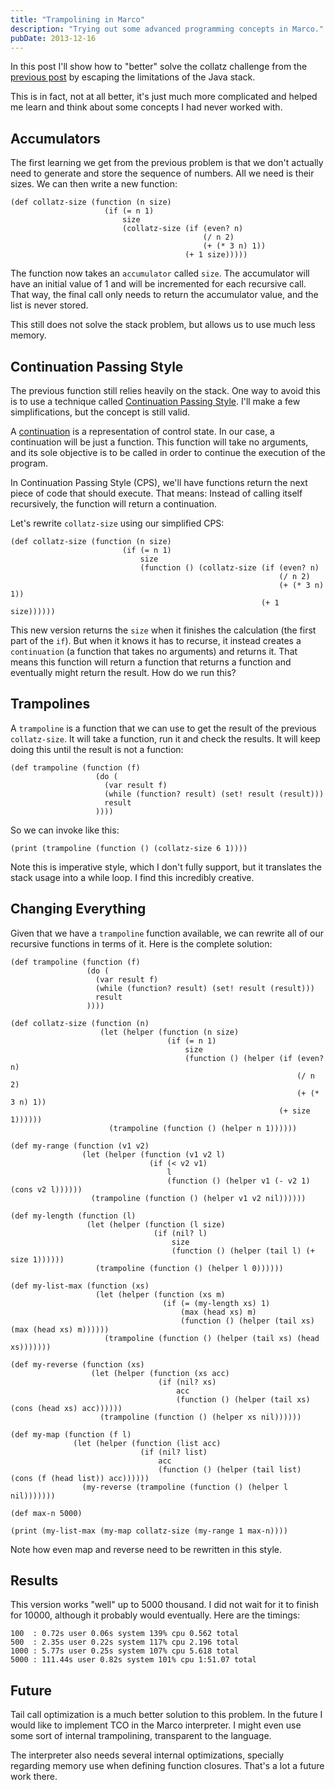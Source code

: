 ```yaml
---
title: "Trampolining in Marco"
description: "Trying out some advanced programming concepts in Marco."
pubDate: 2013-12-16
---
```


In this post I'll show how to "better" solve the collatz challenge from the [previous post](/2013-12-13-the-collatz-conjecture/) by escaping the limitations of the Java stack.

This is in fact, not at all better, it's just much more complicated and helped me learn and think about some concepts I had never worked with.

## Accumulators

The first learning we get from the previous problem is that we don't actually need to generate and store the sequence of numbers. All we need is their sizes. We can then write a new function:

```racket
(def collatz-size (function (n size)
                     (if (= n 1)
                         size
                         (collatz-size (if (even? n)
                                           (/ n 2)
                                           (+ (* 3 n) 1))
                                       (+ 1 size)))))
```

The function now takes an `accumulator` called `size`. The accumulator will have an initial value of 1 and will be incremented for each recursive call. That way, the final call only needs to return the accumulator value, and the list is never stored.

This still does not solve the stack problem, but allows us to use much less memory.

## Continuation Passing Style

The previous function still relies heavily on the stack. One way to avoid this is to use a technique called [Continuation Passing Style](http://en.wikipedia.org/wiki/Continuation-passing_style). I'll make a few simplifications, but the concept is still valid.

A [continuation](http://en.wikipedia.org/wiki/Continuation) is a representation of control state. In our case, a continuation will be just a function. This function will take no arguments, and its sole objective is to be called in order to continue the execution of the program.

In Continuation Passing Style (CPS), we'll have functions return the next piece of code that should execute. That means: Instead of calling itself recursively, the function will return a continuation.

Let's rewrite `collatz-size` using our simplified CPS:

```racket
(def collatz-size (function (n size)
                         (if (= n 1)
                             size
                             (function () (collatz-size (if (even? n)
                                                            (/ n 2)
                                                            (+ (* 3 n) 1))
                                                        (+ 1 size))))))
```

This new version returns the `size` when it finishes the calculation (the first part of the `if`). But when it knows it has to recurse, it instead creates a `continuation` (a function that takes no arguments) and returns it. That means this function will return a function that returns a function and eventually might return the result. How do we run this?

## Trampolines

A `trampoline` is a function that we can use to get the result of the previous `collatz-size`. It will take a function, run it and check the results. It will keep doing this until the result is not a function:

```racket
(def trampoline (function (f)
                   (do (
                     (var result f)
                     (while (function? result) (set! result (result)))
                     result
                   ))))
```

So we can invoke like this:

```racket
(print (trampoline (function () (collatz-size 6 1))))
```

Note this is imperative style, which I don't fully support, but it translates the stack usage into a while loop. I find this incredibly creative.

## Changing Everything

Given that we have a `trampoline` function available, we can rewrite all of our recursive functions in terms of it. Here is the complete solution:

```racket
(def trampoline (function (f)
                 (do (
                   (var result f)
                   (while (function? result) (set! result (result)))
                   result
                 ))))

(def collatz-size (function (n)
                    (let (helper (function (n size)
                                   (if (= n 1)
                                       size
                                       (function () (helper (if (even? n)
                                                                (/ n 2)
                                                                (+ (* 3 n) 1))
                                                            (+ size 1))))))
                      (trampoline (function () (helper n 1))))))

(def my-range (function (v1 v2)
                (let (helper (function (v1 v2 l)
                               (if (< v2 v1)
                                   l
                                   (function () (helper v1 (- v2 1) (cons v2 l))))))
                  (trampoline (function () (helper v1 v2 nil))))))

(def my-length (function (l)
                 (let (helper (function (l size)
                                (if (nil? l)
                                    size
                                    (function () (helper (tail l) (+ size 1))))))
                   (trampoline (function () (helper l 0))))))

(def my-list-max (function (xs)
                   (let (helper (function (xs m)
                                  (if (= (my-length xs) 1)
                                      (max (head xs) m)
                                      (function () (helper (tail xs) (max (head xs) m))))))
                     (trampoline (function () (helper (tail xs) (head xs)))))))

(def my-reverse (function (xs)
                  (let (helper (function (xs acc)
                                 (if (nil? xs)
                                     acc
                                     (function () (helper (tail xs) (cons (head xs) acc))))))
                    (trampoline (function () (helper xs nil))))))

(def my-map (function (f l)
              (let (helper (function (list acc)
                             (if (nil? list)
                                 acc
                                 (function () (helper (tail list) (cons (f (head list)) acc))))))
                (my-reverse (trampoline (function () (helper l nil)))))))

(def max-n 5000)

(print (my-list-max (my-map collatz-size (my-range 1 max-n))))
```

Note how even map and reverse need to be rewritten in this style.

## Results

This version works "well" up to 5000 thousand. I did not wait for it to finish for 10000, although it probably would eventually. Here are the timings:

    100  : 0.72s user 0.06s system 139% cpu 0.562 total
    500  : 2.35s user 0.22s system 117% cpu 2.196 total
    1000 : 5.77s user 0.25s system 107% cpu 5.618 total
    5000 : 111.44s user 0.82s system 101% cpu 1:51.07 total

## Future

Tail call optimization is a much better solution to this problem. In the future I would like to implement TCO in the Marco interpreter. I might even use some sort of internal trampolining, transparent to the language.

The interpreter also needs several internal optimizations, specially regarding memory use when defining function closures. That's a lot a future work there.